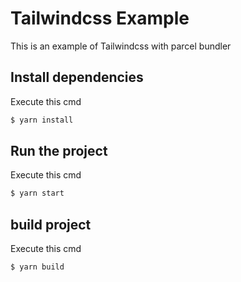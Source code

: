 # Tailwindcss Example

This is an example of Tailwindcss with parcel bundler
 
## Install dependencies

Execute this cmd

```sh
$ yarn install
```

## Run the project

Execute this cmd
```sh
$ yarn start
```

## build project

Execute this cmd
```sh
$ yarn build
```